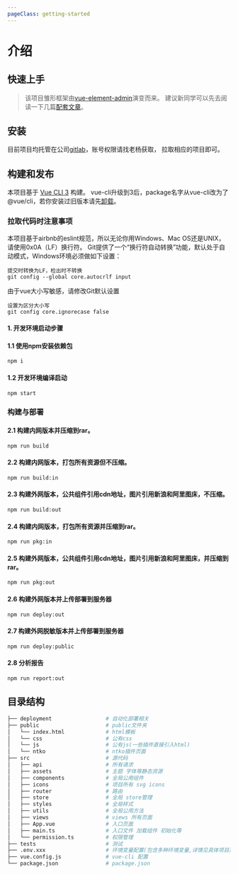 ```yaml
---
pageClass: getting-started
---
```

# 介绍

## 快速上手

> 该项目雏形框架由[vue-element-admin](https://github.com/PanJiaChen/vue-element-admin)演变而来。
  建议新同学可以先去阅读一下几篇[配套文章](https://panjiachen.github.io/vue-element-admin-site/zh/guide/#%E5%89%8D%E5%BA%8F%E5%87%86%E5%A4%87)。

## 安装

目前项目均托管在公司[gitlab](http://www.axtech.net.cn:16822/users/sign_in)，账号权限请找老杨获取，
拉取相应的项目即可。

## 构建和发布
本项目基于 [Vue CLI 3](https://cli.vuejs.org/config/) 构建。
vue-cli升级到3后，package名字从vue-cli改为了@vue/cli，若你安装过旧版本请先[卸载](https://cli.vuejs.org/zh/guide/)。

### 拉取代码时注意事项
本项目基于airbnb的eslint规范，所以无论你用Windows、Mac OS还是UNIX，请使用0x0A（LF）换行符。
Git提供了一个“换行符自动转换”功能，默认处于自动模式，Windows环境必须做如下设置：
```
提交时转换为LF，检出时不转换
git config --global core.autocrlf input
```
由于vue大小写敏感，请修改Git默认设置
```
设置为区分大小写
git config core.ignorecase false
```
#### 1. 开发环境启动步骤
#### 1.1 使用npm安装依赖包
```
npm i
```
#### 1.2 开发环境编译启动
```
npm start
```
### 构建与部署
#### 2.1 构建内网版本并压缩到rar。
```
npm run build
```
#### 2.2 构建内网版本，打包所有资源但不压缩。
```
npm run build:in
```
#### 2.3 构建外网版本，公共组件引用cdn地址，图片引用新浪和阿里图床，不压缩。
```
npm run build:out
```
#### 2.4 构建内网版本，打包所有资源并压缩到rar。
```
npm run pkg:in
```
#### 2.5 构建外网版本，公共组件引用cdn地址，图片引用新浪和阿里图床，并压缩到rar。
```
npm run pkg:out
```
#### 2.6 构建外网版本并上传部署到服务器
```
npm run deploy:out
```
#### 2.7 构建外网脱敏版本并上传部署到服务器
```
npm run deploy:public
```
#### 2.8 分析报告
```
npm run report:out
```

## 目录结构

```bash
├── deployment                 # 自动化部署相关
├── public                     # public文件夹
│   └── index.html             # html模板
│   └── css                    # 公有css
│   └── js                     # 公有js(一些插件直接引入html)
│   └── ntko                   # ntko插件页面
├── src                        # 源代码
│   ├── api                    # 所有请求
│   ├── assets                 # 主题 字体等静态资源
│   ├── components             # 全局公用组件
│   ├── icons                  # 项目所有 svg icons
│   ├── router                 # 路由
│   ├── store                  # 全局 store管理
│   ├── styles                 # 全局样式
│   ├── utils                  # 全局公用方法
│   ├── views                  # views 所有页面
│   ├── App.vue                # 入口页面
│   ├── main.ts                # 入口文件 加载组件 初始化等
│   └── permission.ts          # 权限管理
├── tests                      # 测试
├── .env.xxx                   # 环境变量配置(包含多种环境变量,详情见具体项目)
├── vue.config.js              # vue-cli 配置
└── package.json               # package.json
```